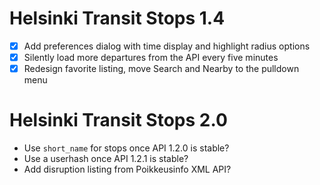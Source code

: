 Helsinki Transit Stops 1.4
==========================

* [x] Add preferences dialog with time display and highlight radius options
* [x] Silently load more departures from the API every five minutes
* [x] Redesign favorite listing, move Search and Nearby to the pulldown menu

Helsinki Transit Stops 2.0
==========================

* Use `short_name` for stops once API 1.2.0 is stable?
* Use a userhash once API 1.2.1 is stable?
* Add disruption listing from Poikkeusinfo XML API?
